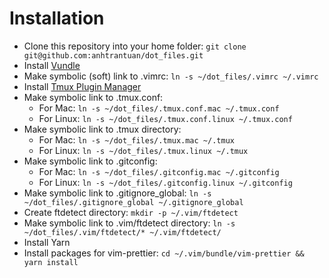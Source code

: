# Installation
* Clone this repository into your home folder: `git clone git@github.com:anhtrantuan/dot_files.git`
* Install [Vundle](https://github.com/VundleVim/Vundle.vim)
* Make symbolic (soft) link to .vimrc: `ln -s ~/dot_files/.vimrc ~/.vimrc` 
* Install [Tmux Plugin Manager](https://github.com/tmux-plugins/tpm)
* Make symbolic link to .tmux.conf:
  * For Mac: `ln -s ~/dot_files/.tmux.conf.mac ~/.tmux.conf`
  * For Linux: `ln -s ~/dot_files/.tmux.conf.linux ~/.tmux.conf`
* Make symbolic link to .tmux directory:
  * For Mac: `ln -s ~/dot_files/.tmux.mac ~/.tmux`
  * For Linux: `ln -s ~/dot_files/.tmux.linux ~/.tmux`
* Make symbolic link to .gitconfig:
  * For Mac: `ln -s ~/dot_files/.gitconfig.mac ~/.gitconfig`
  * For Linux: `ln -s ~/dot_files/.gitconfig.linux ~/.gitconfig`
* Make symbolic link to .gitignore_global: `ln -s ~/dot_files/.gitignore_global ~/.gitignore_global`
* Create ftdetect directory: `mkdir -p ~/.vim/ftdetect`
* Make symbolic link to .vim/ftdetect directory: `ln -s ~/dot_files/.vim/ftdetect/* ~/.vim/ftdetect/`
* Install Yarn
* Install packages for vim-prettier: `cd ~/.vim/bundle/vim-prettier && yarn install`
